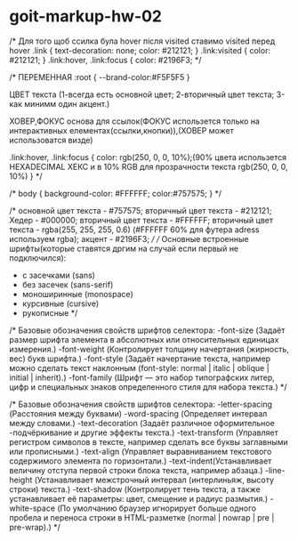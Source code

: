 # goit-markup-hw-02
/* 
Для того щоб ссилка була hover
після visited ставимо visited перед hover
.link {
    text-decoration: none;
    color: #212121;
}
.link:visited {
    color: #212121;
}
.link:hover,
.link:focus {
    color: #2196F3; */

/*
ПЕРЕМЕННАЯ
:root {
    --brand-color:#F5F5F5
}

ЦВЕТ текста
(1-всегда есть основной цвет; 
2-вторичный цвет текста;
3-как минимм один акцент.)

ХОВЕР,ФОКУС основа для ссылок(ФОКУС использется только на
интерактивных елементах(ссылки,кнопки)),(ХОВЕР может
использоватся визде)

.link:hover,
.link:focus {
    color: rgb(250, 0, 0, 10%);(90% цвета использется HEXADECIMAL
ХЕКС и в 10% RGB для прозрачности текста rgb(250, 0, 0, 10%)
} */

/* body {
    background-color: #FFFFFF;
    color:#757575;
} */

/* 
основной цвет текста - #757575;
вторичный цвет текста - #212121;
Хедер - #000000;
вторичный цвет текста - #FFFFFF; 
вторичный цвет текста - rgba(255, 255, 255, 0.6)
(#FFFFFF 60% для футера adress используем rgba);
акцент - #2196F3;
*/
/* Основные встроенные шрифты(которые ставятся дргим на случай если первый
не подключился):
- с засечками (sans)
- без засечек (sans-serif)
- моноширинные (monospace)
- курсивные (cursive)
- рукописные */

/* Базовые обозначения свойств шрифтов селектора:
-font-size (Задаёт размер шрифта элемента в абсолютных
или относительных единицах измерения.)
-font-weight (Контролирует толщину начертания 
(жирность, вес) букв шрифта.)
-font-style (Задаёт начертание текста, например можно
сделать текст наклонным (font-style: normal | italic |
oblique | initial | inherit).)
-font-family (Шрифт — это набор типографских литер,
цифр и специальных знаков определенного стиля для набора текста.) */

/* Базовые обозначения свойств шрифтов селектора:
-letter-spacing (Расстояния между буквами)
-word-spacing (Определяет интервал между словами.)
-text-decoration (Задаёт различное оформительное
-подчёркивание и другие эффекты текста.)
-text-transform (Управляет регистром символов в тексте,
например сделать все буквы заглавными или прописными.)
-text-align (Управляет выравниванием текстового содержимого 
элемента по горизонтали.)
-text-indent(Устанавливает величину отступа первой
строки блока текста, например абзаца.)
-line-height (Устанавливает межстрочный интервал 
(интерлиньяж, высоту строки) текста.)
-text-shadow (Контролирует тень текста, а также устанавливает
её параметры: цвет, смещение и радиус размытия.)
-white-space (По умолчанию браузер игнорирует больше одного 
пробела и переноса строки в HTML-разметке (normal | nowrap 
| pre | pre-wrap).) */

<!-- C помощю селектора "*" можно производить сброс этих значений до 0. Для этой цели подходит селектор с наименьшим приоритетом и одновременно такой, что задает правила для всех элементов.Приоритет у такого селектора минимальный (без ранга).
По умолчанию многие элементы (например заголовки) могут иметь значения `margin` отличные от `0`
По умолчанию у списка `padding-left` равен `40px` -->

<!-- Для тега li можно отменить свойство list-style с помощью значения none.
Селектор тега использовать нежелательно. Подходящим случаем для выбора тега в качестве селектора является необходимость отмены или обнуления стилей внутри документа. -->

<!-- В селектор можно ставить не только класс но и атрибут который должен быть в [] 
[type] {
    color:white;
}
button[type="reset"] {
    color:green;
} -->

<!-- Символ ^ для выбора тех значений атрибута, которые начинаются с определенных символов.
Нужен для выдиления однотипных елементов.
HTML
<a class="link" href="./index.html">На главную страницу</a>
<a class="link" href="#ancor">ссылка на элемент страницы с заданным id</a>
<section id="ancor">...</section>
В этом случае выделит все ссылки с символом #.
CSS
/* "#ancor" начинается с "#" */
[href^="#"] {
  color: red;

ещё пример
В этом случае выделит все ссылки с символом ./.
.link {
  text-decoration: none;
}
[href^="./"]
{
    color:red;
}
В этом случае выделит все ссылки с символом https.
[href^="https"] {
    color:navy;
}
} -->

<!-- Символ $ для выбора тех значений атрибута, которые заканчиваются на определенные символы.
Все тоже что и више только на конечные символы.
.link {
  text-decoration: none;
}
[href$="html"]{
    color:green;
}
[href$="css"]{
    color:orangered;
} -->

<!-- Тоже что и више но
Символ * для выбора тех значений атрибута, которые включают внутри в себя определенные символы
HTML
<ul>
  <li>
    <a class="link" href="./index.html">На главную</a>
  </li>
  <li>
    <a class="link" href="./about-book.html">О книге</a>
  </li>
  <li>
    <a class="link" href="./about-author.html">Об авторе</a>
  </li>
</ul>

<ul>
  <li>
    <a class="link" href="https://www.google.com/">Google</a>
  </li>
  <li>
    <a class="link" href="https://developer.mozilla.org/ru/docs/web/css">MDN + CSS</a>
  </li>
  <li>
    <a class="link" href="https://stackoverflow.com/questions/tagged/css">StackOverflow + CSS</a>
  </li>
</ul>
CSS
.link {
  text-decoration: none;
}
Будут выделены все атрибуты со словом about 
[href*="about"] {
    color:green;
}
Будут выделены все атрибуты со словом com 
[href*="com"] {
    color:orangered;
} -->

<!-- Атрибут ID имеет приоритет 2 ранга, он перекроет любое количество примененных класов 3 ранга(не желательно использовать в CSS используется в javaScript)
форма записи
HTML
<div class="warning" id="sending">Использование id в качестве селектора в большинстве случаев является плохой практикой. Потому что приводят к дублированию кода и, как следствие, к излишней сложности кода.</div>
CSS
#sending {
    background-color:teal;
    color:white;
}
} -->

<!-- Инлайн атрибут style имеет приоритет 1  ранга, он перекроет любое количество примененных ID 2 ранга
HTML
<div class="warning" id="inline" style="background-color:orange;
   color:navy">Инлайн стили нежелательно использовать из-за более высокого приоритета чем у id, а также из-за сложности c поддержкой и повторным использованием кода.</div>
   CSS
   .warning {
  background-color: white;
  color: red;
}
#inline {
  background-color: teal;
  color: white;
} -->

<!-- Значение !important добавляется после значения css свойства через пробел.
Использование этого способа изменить приоритет является плохим тоном и не рекомендуется к применению.
Пример записи в CSS
a {
  color: red !important;
}
Пример с инлайн стилем
<div style="color: navy !important;">Это css свойство невозможно ничем переопределить, т.к. сочетание инлайн и `!important` создают высший приоритет. Не используйте такой способ!</div>
-у тега приоритет 4-го ранга, после добавления !important ранг станет 04. Т.е. выше 1-го, 2-го, 3-го и 4-го рангов.
-у класса приоритет 3-го ранга, после добавления !important ранг станет 03. Т.е. выше 04-го, 1-го, 2-го, 3-го и 4-го рангов.
-у id приоритет 2-го ранга, после добавления !important ранг станет 02. Т.е. выше 03-го, 04-го, 1-го, 2-го, 3-го и 4-го рангов.
-у инлайн приоритет 1-го ранга, после добавления !important ранг станет 01. Т.е. выше 02-го, 03-го, 04-го, 1-го, 2-го, 3-го и 4-го рангов. -->

<!-- Отсчет соседства связан с потоком выполнения - т.е. началом отсчета соседства считается элемент, который написан и прочитан браузером первым. Первый сосед в селекторе задается с помощью символа +
Примеры с объяснением какой элемент является первым соседом.
HTML
<section class="first">
  Элемент
</section>
<section class="first-neighbor">
  1-й сосед
</section> 
<section class="second-neighbor">
  2-й сосед
</section> 
<section class="third-neighbor">
  3-й сосед
</section> 
CSS
.first + section {color: red;} -->

<!-- Отсчет соседства связан с потоком выполнения - т.е. соседними элементами считаются все элементы, написанные в коде после заданного селектором и имеющие общего прямого родителя. Любой нижний сосед для селектора задается с помощью символа ~
HTML
<section class="zero">сосед сверху</section>
<section class="first">Элемент</section>
<section class="first-neighbor">1-й сосед</section> 
<section class="second-neighbor">2-й сосед</section> 
<section class="third-neighbor">3-й сосед</section> 
CSS
.first ~ section {
  color: red;
} -->

<!-- Правильность подключения стилей
Т.к. правила CSS с равными селекторами, но записанными в тексте последними, перезапишут предыдущие значения для одинаковых свойств, то порядок подключения файлов CSS имеет значение.

Файл modern-normalize переопределяет некоторые стили браузера для удобства работы.
HTML
<!DOCTYPE html>
<html lang="en">
  <head>
    <meta charset="UTF-8">
    <meta name="viewport" content="width=device-width, initial-scale=1.0">
    <title>Document</title>
    <link href="css/modern-normalize.css" rel="stylesheet">
    <link href="css/style.css" rel="stylesheet">
</head>
<body>
</body>
</html> -->

<!-- ИЗУЧИТЬ
Отличие между свойством opacity и цветом прозрачности transparent:

opacity меняет прозрачность всех свойств элемента, связанных с цветом, а также прозрачность потомков элементов. Это ограничивает возможность применения свойства.

transparent это название цвета 'прозрачный', подобно названию белый - white или черный - black. Поэтому такое название можно применять для цвета текста, фона и т.п.

Пример наследования opacity -->